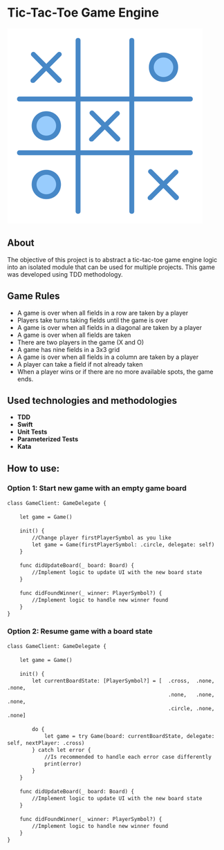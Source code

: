 #  Tic-Tac-Toe Game Engine

![Tic-Tac-Toe image](tic-tac-toe-image.png)

## About

The objective of this project is to abstract a tic-tac-toe game engine logic into an isolated module that can be used for multiple projects.
This game was developed using TDD methodology.

## Game Rules
* A game is over when all fields in a row are taken by a player
* Players take turns taking fields until the game is over
* A game is over when all fields in a diagonal are taken by a player
* A game is over when all fields are taken
* There are two players in the game (X and O)
* A game has nine fields in a 3x3 grid
* A game is over when all fields in a column are taken by a player
* A player can take a field if not already taken
* When a player wins or if there are no more available spots, the game ends.

## Used technologies and methodologies

* **TDD**
* **Swift**
* **Unit Tests**
* **Parameterized Tests**
* **Kata**

## How to use:

### Option 1: Start new game with an empty game board
```
class GameClient: GameDelegate {

    let game = Game()
    
    init() {
        //Change player firstPlayerSymbol as you like
        let game = Game(firstPlayerSymbol: .circle, delegate: self)
    }

    func didUpdateBoard(_ board: Board) {
        //Implement logic to update UI with the new board state
    }

    func didFoundWinner(_ winner: PlayerSymbol?) {
        //Implement logic to handle new winner found
    }
}
```
### Option 2: Resume game with a board state

```
class GameClient: GameDelegate {

    let game = Game()
    
    init() {
        let currentBoardState: [PlayerSymbol?] = [  .cross,  .none, .none,
                                                    .none,   .none, .none,    
                                                    .circle, .none, .none]
                                                    
        do {
            let game = try Game(board: currentBoardState, delegate: self, nextPlayer: .cross)
        } catch let error {
            //Is recommended to handle each error case differently 
            print(error)
        }
    }

    func didUpdateBoard(_ board: Board) {
        //Implement logic to update UI with the new board state
    }

    func didFoundWinner(_ winner: PlayerSymbol?) {
        //Implement logic to handle new winner found
    }
}
```

